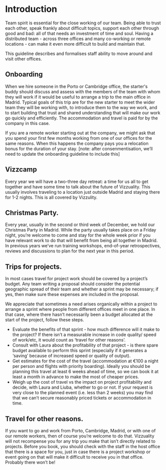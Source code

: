 # Introduction

Team spirit is essential for the close working of our team. Being able to trust each other, speak frankly about difficult topics, support each other through good and bad: all of that needs an investment of time and soul. Having a distributed team - across three offices and many co-working or remote locations - can make it even more difficult to build and maintain that.

This guideline describes and formalises staff ability to move around and visit other offices.

## Onboarding

When we hire someone in the Porto or Cambridge office, the starter's buddy should discuss and assess with the members of the team with whom they will work if it would be useful to arrange a trip to the main office in Madrid. Typical goals of this trip are for the new starter to meet the wider team they will be working with, to introduce them to the way we work, and to start building that trust and shared understanding that will make our work go quickly and efficiently. The accommodation and travel is paid for by the company in this case.

If you are a remote worker starting out at the company, we might ask that you spend your first few months working from one of our offices for the same reasons. When this happens the company pays you a relocation bonus for the duration of your stay.
[note: after consenmentisation, we’ll need to update the onboarding guideline to include this]

## Vizzcamp

Every year we will have a two-three day retreat: a time for us all to get together and have some time to talk about the future of Vizzuality. This usually involves traveling to a location just outside Madrid and staying there for 1-2 nights. This is all covered by Vizzulity. 

## Christmas Party.

Every year, usually in the second or third week of December, we hold our Christmas Party in Madrid. While the party usually takes place on a Friday night, you’re welcome to come and stay for the whole week prior if you have relevant work to do that will benefit from being all together in Madrid. In previous years we’ve run training workshops, end-of-year retrospectives, reviews and discussions to plan for the next year in this period.

## Trips for projects.

In most cases travel for project work should be covered by a project’s budget. Any team writing a proposal should consider the potential geographic spread of their team and whether a sprint may be necessary; if yes, then make sure these expenses are included in the proposal.

We appreciate that sometimes a need arises organically within a project to arrange a sprint where people from different offices meet in one place. In that case, where there hasn’t necessarily been a budget allocated at the start of the project, follow these steps.

* Evaluate the benefits of that sprint - how much difference will it make to the project? If there isn’t a measurable increase in code quality/ speed of work/etc, it would count as ‘travel for other reasons’.
* Consult with Laura about the profitability of that project - is there spare budget available to perform this sprint (especially if it generates a ‘saving’ because of increased speed or quality of output).
* Get estimates for the cost of the travel (accommodation at €100 a night per person and flights with priority boarding). Ideally you should be planning this travel at least 6 weeks ahead of time, so we can book it at least a month in advance to make the most of cheaper prices.
* Weigh up the cost of travel vs the impact on project profitability and decide, with Laura and Liuba, whether to go or not. If your request is very close to the planned event (i.e. less than 2 weeks) you may find that we can’t secure reasonably priced tickets or accommodation in time.

## Travel for other reasons.

If you want to go and work from Porto, Cambridge, Madrid, or with one of our remote workers, then of course you’re welcome to do that. Vizzuality will not recompense you for any trip you make that isn’t directly related to projects. Before you book, you should check with the staff in the host office that there is a space for you, just in case there is a project workshop or event going on that will make it difficult to receive you in that office. Probably there won’t be!
